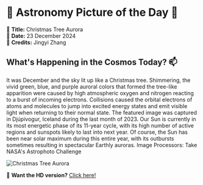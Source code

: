 # 🌌 **Astronomy Picture of the Day** 🌌

🔭 **Title:** Christmas Tree Aurora  
📅 **Date:** 23 December 2024  
📸 **Credits:** 
Jingyi Zhang
  

## **What's Happening in the Cosmos Today?** 📫

It was December and the sky lit up like a Christmas tree. Shimmering, the vivid green, blue, and purple auroral colors that formed the tree-like apparition were caused by high atmospheric oxygen and nitrogen reacting to a burst of incoming electrons.  Collisions caused the orbital electrons of atoms and molecules to jump into excited energy states and emit visible light when returning to their normal state. The featured image was captured in Djúpivogur, Iceland during the last month of 2023. Our Sun is currently in its most energetic phase of its 11-year cycle, with its high number of active regions and sunspots likely to last into next year. Of course, the Sun has been near solar maximum during this entire year, with its outbursts sometimes resulting in spectacular Earthly auroras.    Image Processors: Take NASA's Astrophoto Challenge


![Christmas Tree Aurora](https://apod.nasa.gov/apod/image/2412/AuroraTree_Zhang_960.jpg)

🌠 **Want the HD version?** [Click here!](https://apod.nasa.gov/apod/image/2412/AuroraTree_Zhang_1537.jpg)
